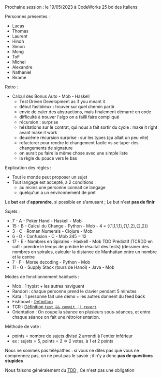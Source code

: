 Prochaine session : le 19/05/2023  à CodeWorks 25 bd des Italiens

Personnes présentes :
- Lucas
- Thomas
- Laurent
- Hindh
- Simon
- Mong
- ToF
- Michel
- Alexandre
- Nathaniel
- Birame

Retro :
- Calcul des Bonus Auto - Mob - Haskell
  - Test Driven Development as if you meant it
  - début fastidieux : trouver sur quel chemin partir
  - envie de caler des abstractions, mais finalement démarré en code
  - difficulté à trouver l'algo on a failli faire compliqué
  - récursion : surprise 
  - hésitations sur le contrat, qui nous a fait sortir du cycle : make it right avant make it work
  - deuxième récursion surprise : sur les types (ça allait un peu vite)
  - refactorer pour rendre le changement facile vs se taper des changements de signature  
  - on aurait pu faire la même chose avec une simple liste
  - la règle du pouce vers le bas

Explication des règles :
- Tout le monde peut proposer un sujet
- Tout langage est accepté, à 2 conditions :
  - au moins une personne connait ce langage
  - quelqu'un a un environnement de pret

Le **but** est d'**apprendre**, si possible en s'amusant ;
Le but n'est **pas de finir**

Sujets :
- 7 - A - Poker Hand - Haskell - Mob 
- 15 - B - Calcul du Change - Python - Mob -  4 = {{1,1,1,1},{1,1,2},{2,2}} 
- 3 - C - Roman Numerals - Clojure - Mob
- 6 - D - Confusion - C - Mob   345 = 12 
- 17 - E - Nombres en Spirales - Haskell - Mob TDD Prédictif (TCRDD en soft : prendre le temps de prédire le résultat des tests) (dessiner des nombres en spirales, calculer la distance de Manhattan entre un nombre et le centre  
- 7 - F - Morse decoding - Python - Mob
- 11 - G - Supply Stack (tours de Hanoï) - Java - Mob 

Modes de fonctionnement habituels :
- Mob : 1 typist + les autres naviguent
- Randori : chaque personne prend le clavier pendant 5 minutes
- Kata : 1 personne fait une démo + les autres donnent du feed back
- Fishbowl : [Définition](https://en.wikipedia.org/wiki/Fishbowl_(conversation))
- TCR : [Définition `test && commit || revert`](https://medium.com/@kentbeck_7670/test-commit-revert-870bbd756864)
- Orientation : On coupe la séance en plusieurs sous-séances,
  et entre chaque séance on fait une rétro/orientation.

Méthode de vote :
- points = nombre de sujets divisé 2 arrondi à l'entier inférieur
- ex : sujets = 5, points = 2 => 2 votes, à 1 et 2 points

Nous ne sommes pas télépathes :
si vous ne dites pas que vous ne comprennez pas, on ne peut pas le savoir ;
il n'y a donc **pas de questions stupides**

Nous faisons généralement du [TDD](https://fr.wikipedia.org/wiki/Test_driven_development) ;
Ce n'est pas une obligation
